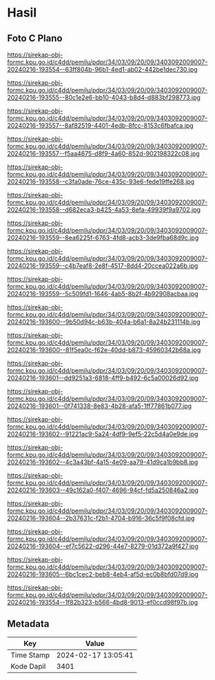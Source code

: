 # Hasil

## Foto C Plano

https://sirekap-obj-formc.kpu.go.id/c4dd/pemilu/pdpr/34/03/09/20/09/3403092009007-20240216-193554--63ff804b-96b1-4ed1-ab02-442be1dec730.jpg

https://sirekap-obj-formc.kpu.go.id/c4dd/pemilu/pdpr/34/03/09/20/09/3403092009007-20240216-193555--80c1e2e6-bb10-4043-b8d4-d883bf298773.jpg

https://sirekap-obj-formc.kpu.go.id/c4dd/pemilu/pdpr/34/03/09/20/09/3403092009007-20240216-193557--8af82519-4401-4edb-8fcc-8153c6fbafca.jpg

https://sirekap-obj-formc.kpu.go.id/c4dd/pemilu/pdpr/34/03/09/20/09/3403092009007-20240216-193557--f5aa4675-d8f9-4a60-852d-902198322c08.jpg

https://sirekap-obj-formc.kpu.go.id/c4dd/pemilu/pdpr/34/03/09/20/09/3403092009007-20240216-193558--c3fa0ade-76ce-435c-93e6-fede19ffe268.jpg

https://sirekap-obj-formc.kpu.go.id/c4dd/pemilu/pdpr/34/03/09/20/09/3403092009007-20240216-193558--d682eca3-b425-4a53-8efa-49939f9a9702.jpg

https://sirekap-obj-formc.kpu.go.id/c4dd/pemilu/pdpr/34/03/09/20/09/3403092009007-20240216-193559--8ea6225f-6763-4fd8-acb3-3de9fba68d9c.jpg

https://sirekap-obj-formc.kpu.go.id/c4dd/pemilu/pdpr/34/03/09/20/09/3403092009007-20240216-193559--c4b7eaf8-2e8f-4517-8dd4-20ccea022a6b.jpg

https://sirekap-obj-formc.kpu.go.id/c4dd/pemilu/pdpr/34/03/09/20/09/3403092009007-20240216-193559--5c509fd1-1646-4ab5-8b2f-4b92908acbaa.jpg

https://sirekap-obj-formc.kpu.go.id/c4dd/pemilu/pdpr/34/03/09/20/09/3403092009007-20240216-193600--9b50d94c-b63b-404a-b6a1-8a24b231114b.jpg

https://sirekap-obj-formc.kpu.go.id/c4dd/pemilu/pdpr/34/03/09/20/09/3403092009007-20240216-193600--81f5ea0c-f62e-40dd-b873-45960342b68a.jpg

https://sirekap-obj-formc.kpu.go.id/c4dd/pemilu/pdpr/34/03/09/20/09/3403092009007-20240216-193601--dd9251a3-6818-4ff9-b492-6c5a00026d92.jpg

https://sirekap-obj-formc.kpu.go.id/c4dd/pemilu/pdpr/34/03/09/20/09/3403092009007-20240216-193601--0f741338-8e83-4b28-afa5-1ff77861b077.jpg

https://sirekap-obj-formc.kpu.go.id/c4dd/pemilu/pdpr/34/03/09/20/09/3403092009007-20240216-193602--91221ac9-5a24-4df9-9ef5-22c5d4a0e9de.jpg

https://sirekap-obj-formc.kpu.go.id/c4dd/pemilu/pdpr/34/03/09/20/09/3403092009007-20240216-193602--4c3a43bf-4a15-4e09-aa79-41d9ca1b9bb8.jpg

https://sirekap-obj-formc.kpu.go.id/c4dd/pemilu/pdpr/34/03/09/20/09/3403092009007-20240216-193603--49c162a0-f407-4696-94cf-fd5a250846a2.jpg

https://sirekap-obj-formc.kpu.go.id/c4dd/pemilu/pdpr/34/03/09/20/09/3403092009007-20240216-193604--2b37631c-f2b1-4704-b916-36c5f9f08cfd.jpg

https://sirekap-obj-formc.kpu.go.id/c4dd/pemilu/pdpr/34/03/09/20/09/3403092009007-20240216-193604--ef7c5622-d296-44e7-8279-01d372a9f427.jpg

https://sirekap-obj-formc.kpu.go.id/c4dd/pemilu/pdpr/34/03/09/20/09/3403092009007-20240216-193605--6bc1cec2-beb8-4eb4-af5d-ec0b8bfd07d9.jpg

https://sirekap-obj-formc.kpu.go.id/c4dd/pemilu/pdpr/34/03/09/20/09/3403092009007-20240216-193554--1f82b323-b566-4bd8-9013-ef0ccd98f97b.jpg


## Metadata

| Key        | Value               |
| ---------- | ------------------- |
| Time Stamp | 2024-02-17 13:05:41 |
| Kode Dapil | 3401                |



